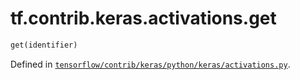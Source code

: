 <div itemscope itemtype="http://developers.google.com/ReferenceObject">
<meta itemprop="name" content="tf.contrib.keras.activations.get" />
</div>

# tf.contrib.keras.activations.get

``` python
get(identifier)
```



Defined in [`tensorflow/contrib/keras/python/keras/activations.py`](https://www.tensorflow.org/code/tensorflow/contrib/keras/python/keras/activations.py).

